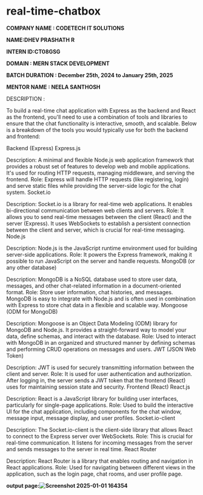 # real-time-chatbox

**COMPANY NAME : CODETECH IT SOLUTIONS**

**NAME:DHEV PRASHATH R**

**INTERN ID:CT08GSG**

**DOMAIN : MERN STACK DEVELOPMENT**

**BATCH DURATION : December 25th, 2024 to January 25th, 2025**

**MENTOR NAME : NEELA SANTHOSH**

DESCRIPTION :
                 
To build a real-time chat application with Express as the backend and React as the frontend, you'll need to use a combination of tools and libraries to ensure that the chat functionality is interactive, smooth, and scalable. Below is a breakdown of the tools you would typically use for both the backend and frontend:

Backend (Express)
Express.js

Description: A minimal and flexible Node.js web application framework that provides a robust set of features to develop web and mobile applications. It's used for routing HTTP requests, managing middleware, and serving the frontend.
Role: Express will handle HTTP requests (like registering, login) and serve static files while providing the server-side logic for the chat system.
Socket.io

Description: Socket.io is a library for real-time web applications. It enables bi-directional communication between web clients and servers.
Role: It allows you to send real-time messages between the client (React) and the server (Express). It uses WebSockets to establish a persistent connection between the client and server, which is crucial for real-time messaging.
Node.js

Description: Node.js is the JavaScript runtime environment used for building server-side applications.
Role: It powers the Express framework, making it possible to run JavaScript on the server and handle requests.
MongoDB (or any other database)

Description: MongoDB is a NoSQL database used to store user data, messages, and other chat-related information in a document-oriented format.
Role: Store user information, chat histories, and messages. MongoDB is easy to integrate with Node.js and is often used in combination with Express to store chat data in a flexible and scalable way.
Mongoose (ODM for MongoDB)

Description: Mongoose is an Object Data Modeling (ODM) library for MongoDB and Node.js. It provides a straight-forward way to model your data, define schemas, and interact with the database.
Role: Used to interact with MongoDB in an organized and structured manner by defining schemas and performing CRUD operations on messages and users.
JWT (JSON Web Token)

Description: JWT is used for securely transmitting information between the client and server.
Role: It is used for user authentication and authorization. After logging in, the server sends a JWT token that the frontend (React) uses for maintaining session state and security.
Frontend (React)
React.js

Description: React is a JavaScript library for building user interfaces, particularly for single-page applications.
Role: Used to build the interactive UI for the chat application, including components for the chat window, message input, message display, and user profiles.
Socket.io-client

Description: The Socket.io-client is the client-side library that allows React to connect to the Express server over WebSockets.
Role: This is crucial for real-time communication. It listens for incoming messages from the server and sends messages to the server in real time.
React Router

Description: React Router is a library that enables routing and navigation in React applications.
Role: Used for navigating between different views in the application, such as the login page, chat rooms, and user profile page.


**output page:![Screenshot 2025-01-01 164354](https://github.com/user-attachments/assets/19f24571-6bd4-4b84-9898-a5ab1b95c748)**
